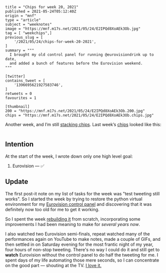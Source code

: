 ```
title = "Chips for week 20, 2021"
published = 2021-05-24T05:12:40Z
origin = "mnf"
type = "article"
subject = "weeknotes"
image = "https://mnf.m17s.net/2021/05/24/E2IPQd8XoAEk3Ob.jpg"
tag = [ "weekchips",]
previous_slug = [
    '/2021/05/24/chips-for-week-20-2021',
]
summary = """
  I brought my old control panel for running @eurovisiondrink up to date,
  and added a bunch of features before the Eurovision weekend.
"""

[twitter]
contains_tweet = [
    '1396695621927583746',
]
retweets = 0
favourites = 1

[thumbnail]
200 = "https://mnf.m17s.net/2021/05/24/E2IPQd8XoAEk3Ob.200.jpg"
chips = "https://mnf.m17s.net/2021/05/24/E2IPQd8XoAEk3Ob.chips.jpg"
```

Another week, and I’m still [stacking chips][chips]. Last week’s
[chips][markers] looked like this:

[chips]: /2020/06/19/my-week-in-poker-chips
[markers]: /2020/08/22/my-weekchips-markers

<p class='image'><img src='https://mnf.m17s.net/2021/05/24/E2IPQd8XoAEk3Ob.jpg' alt=''></p>

## Intention

At the start of the week, I wrote down only one high level goal:

1. Eurovision — ✅


## Update

The first post-it note on my list of tasks for the week was "test tweeting
still works". So I started the week by trying to restore the python virtual
environment for my [Eurovision control panel][eurodrink] and discovering
that it was definitely now too old for me to get it working.

So I spent the week [rebuilding it][rebuild] from scratch, incorporating
some improvements I had been meaning to make for *several years now*.

I also watched two Eurovision semi-finals, repeat watched many of the
performances again on YouTube to make notes, made a couple of GIFs, and then
settled in on Saturday evening for the most frantic night of my year, four
hours of non-stop tweeting. There's no way I could do it and still get to
**watch** Eurovision without the control panel to do half the tweeting for me.
I spent days of my life automating those mere seconds, so I can concentrate
on the good part — shouting at the TV. [I love it.][jjdd]


[eurodrink]: https://github.com/norm/eurodrink
[jjdd]: https://twitter.com/eurovisiondrink/status/1396220834482634754
[rebuild]: https://github.com/norm/eurodrink/compare/00142ac...7351b9c
